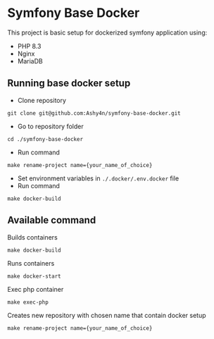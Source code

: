 # Symfony Base Docker

This project is basic setup for dockerized symfony application using:

- PHP 8.3
- Nginx
- MariaDB

## Running base docker setup

- Clone repository

```
git clone git@github.com:Ashy4n/symfony-base-docker.git
```

- Go to repository folder

 ```
 cd ./symfony-base-docker
 ```

- Run command

```
make rename-project name={your_name_of_choice}
 ```

- Set environment variables in ```./.docker/.env.docker``` file
- Run command

```
make docker-build
```

## Available command

Builds containers

```
make docker-build
```

Runs containers

```
make docker-start
```

Exec php container

```
make exec-php
```

Creates new repository with chosen name that contain docker setup

```
make rename-project name={your_name_of_choice}
```

